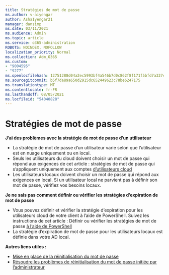 ```yaml
---
title: Stratégies de mot de passe
ms.author: v-aiyengar
author: AshaIyengar21
manager: dansimp
ms.date: 03/11/2021
ms.audience: Admin
ms.topic: article
ms.service: o365-administration
ROBOTS: NOINDEX, NOFOLLOW
localization_priority: Normal
ms.collection: Adm_O365
ms.custom:
- "9004595"
- "9277"
ms.openlocfilehash: 12751288d04a2ec5993bf4a546b7d0c862f8f171f5bfd7a337cb79cb95792056
ms.sourcegitcommit: b5f7da89a650d2915dc652449623c78be6247175
ms.translationtype: MT
ms.contentlocale: fr-FR
ms.lasthandoff: 08/05/2021
ms.locfileid: "54040828"
---
```

# <a name="password-policies"></a>Stratégies de mot de passe

**J’ai des problèmes avec la stratégie de mot de passe d’un utilisateur**

- La stratégie de mot de passe d’un utilisateur varie selon que l’utilisateur est en nuage uniquement ou en local.
- Seuls les utilisateurs du cloud doivent choisir un mot de passe qui répond aux exigences de cet article : stratégies de mot de passe qui s’appliquent uniquement aux comptes [d’utilisateurs cloud](https://docs.microsoft.com/azure/active-directory/authentication/concept-sspr-policy?WT.mc_id=Portal-Microsoft_Azure_Support#password-policies-that-only-apply-to-cloud-user-accounts)
- Les utilisateurs locaux doivent choisir un mot de passe qui répond aux exigences en local. Si un utilisateur local ne parvient pas à définir son mot de passe, vérifiez vos besoins locaux.

**Je ne sais pas comment définir ou vérifier les stratégies d’expiration de mot de passe**

- Vous pouvez définir et vérifier la stratégie d’expiration pour les utilisateurs cloud de votre client à l’aide de PowerShell. Suivez les instructions de cet article : Définir ou vérifier les stratégies de mot de passe [à l’aide de PowerShell](https://docs.microsoft.com/azure/active-directory/authentication/concept-sspr-policy?WT.mc_id=Portal-Microsoft_Azure_Support#set-or-check-the-password-policies-by-using-powershell)
- La stratégie d’expiration de mot de passe pour les utilisateurs locaux est définie dans votre AD local.

**Autres liens utiles :**
- [Mise en place de la réinitialisation du mot de passe](https://docs.microsoft.com/azure/active-directory/authentication/concept-sspr-policy?WT.mc_id=Portal-Microsoft_Azure_Support#set-or-check-the-password-policies-by-using-powershell)
- [Résoudre les problèmes de réinitialisation du mot de passe initiée par l’administrateur](https://docs.microsoft.com/azure/active-directory/active-directory-passwords-troubleshoot?WT.mc_id=Portal-Microsoft_Azure_Support#troubleshoot-the-password-reset-portal)
